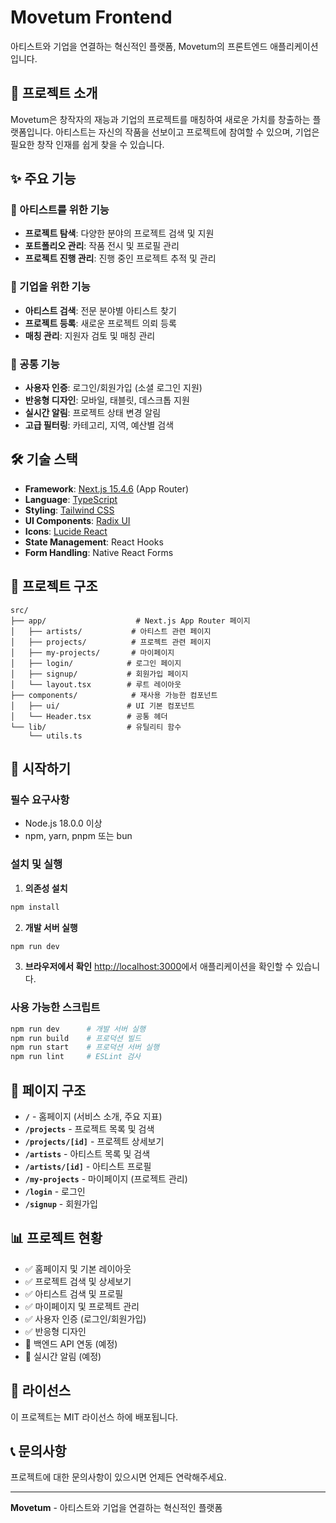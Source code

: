 # Movetum Frontend

아티스트와 기업을 연결하는 혁신적인 플랫폼, Movetum의 프론트엔드 애플리케이션입니다.

## 📖 프로젝트 소개

Movetum은 창작자의 재능과 기업의 프로젝트를 매칭하여 새로운 가치를 창출하는 플랫폼입니다. 아티스트는 자신의 작품을 선보이고 프로젝트에 참여할 수 있으며, 기업은 필요한 창작 인재를 쉽게 찾을 수 있습니다.

## ✨ 주요 기능

### 🎨 아티스트를 위한 기능

- **프로젝트 탐색**: 다양한 분야의 프로젝트 검색 및 지원
- **포트폴리오 관리**: 작품 전시 및 프로필 관리
- **프로젝트 진행 관리**: 진행 중인 프로젝트 추적 및 관리

### 🏢 기업을 위한 기능

- **아티스트 검색**: 전문 분야별 아티스트 찾기
- **프로젝트 등록**: 새로운 프로젝트 의뢰 등록
- **매칭 관리**: 지원자 검토 및 매칭 관리

### 🔧 공통 기능

- **사용자 인증**: 로그인/회원가입 (소셜 로그인 지원)
- **반응형 디자인**: 모바일, 태블릿, 데스크톱 지원
- **실시간 알림**: 프로젝트 상태 변경 알림
- **고급 필터링**: 카테고리, 지역, 예산별 검색

## 🛠 기술 스택

- **Framework**: [Next.js 15.4.6](https://nextjs.org/) (App Router)
- **Language**: [TypeScript](https://www.typescriptlang.org/)
- **Styling**: [Tailwind CSS](https://tailwindcss.com/)
- **UI Components**: [Radix UI](https://www.radix-ui.com/)
- **Icons**: [Lucide React](https://lucide.dev/)
- **State Management**: React Hooks
- **Form Handling**: Native React Forms

## 📁 프로젝트 구조

```
src/
├── app/                    # Next.js App Router 페이지
│   ├── artists/           # 아티스트 관련 페이지
│   ├── projects/          # 프로젝트 관련 페이지
│   ├── my-projects/       # 마이페이지
│   ├── login/            # 로그인 페이지
│   ├── signup/           # 회원가입 페이지
│   └── layout.tsx        # 루트 레이아웃
├── components/            # 재사용 가능한 컴포넌트
│   ├── ui/               # UI 기본 컴포넌트
│   └── Header.tsx        # 공통 헤더
└── lib/                  # 유틸리티 함수
    └── utils.ts
```

## 🚀 시작하기

### 필수 요구사항

- Node.js 18.0.0 이상
- npm, yarn, pnpm 또는 bun

### 설치 및 실행

1. **의존성 설치**

```bash
npm install
```

2. **개발 서버 실행**

```bash
npm run dev
```

3. **브라우저에서 확인**
   [http://localhost:3000](http://localhost:3000)에서 애플리케이션을 확인할 수 있습니다.

### 사용 가능한 스크립트

```bash
npm run dev      # 개발 서버 실행
npm run build    # 프로덕션 빌드
npm run start    # 프로덕션 서버 실행
npm run lint     # ESLint 검사
```

## 📄 페이지 구조

- **`/`** - 홈페이지 (서비스 소개, 주요 지표)
- **`/projects`** - 프로젝트 목록 및 검색
- **`/projects/[id]`** - 프로젝트 상세보기
- **`/artists`** - 아티스트 목록 및 검색
- **`/artists/[id]`** - 아티스트 프로필
- **`/my-projects`** - 마이페이지 (프로젝트 관리)
- **`/login`** - 로그인
- **`/signup`** - 회원가입

## 📊 프로젝트 현황

- ✅ 홈페이지 및 기본 레이아웃
- ✅ 프로젝트 검색 및 상세보기
- ✅ 아티스트 검색 및 프로필
- ✅ 마이페이지 및 프로젝트 관리
- ✅ 사용자 인증 (로그인/회원가입)
- ✅ 반응형 디자인
- 🔄 백엔드 API 연동 (예정)
- 🔄 실시간 알림 (예정)

## 📄 라이선스

이 프로젝트는 MIT 라이선스 하에 배포됩니다.

## 📞 문의사항

프로젝트에 대한 문의사항이 있으시면 언제든 연락해주세요.

---

**Movetum** - 아티스트와 기업을 연결하는 혁신적인 플랫폼
